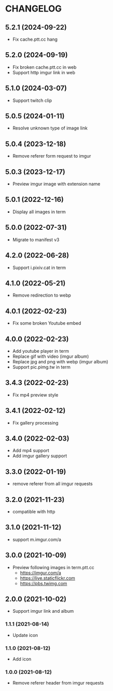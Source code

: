 # CHANGELOG

## 5.2.1 (2024-09-22)

- Fix cache.ptt.cc hang

## 5.2.0 (2024-09-19)

- Fix broken cache.ptt.cc in web
- Support http imgur link in web

## 5.1.0 (2024-03-07)

- Support twitch clip

## 5.0.5 (2024-01-11)

- Resolve unknown type of image link

## 5.0.4 (2023-12-18)

- Remove referer form request to imgur

## 5.0.3 (2023-12-17)

- Preview imgur image with extension name

## 5.0.1 (2022-12-16)

- Display all images in term

## 5.0.0 (2022-07-31)

- Migrate to manifest v3

## 4.2.0 (2022-06-28)

- Support i.pixiv.cat in term

## 4.1.0 (2022-05-21)

- Remove redirection to webp

## 4.0.1 (2022-02-23)

- Fix some broken Youtube embed

## 4.0.0 (2022-02-23)

- Add youtube player in term
- Replace gif with video (imgur album)
- Replace jpg and png with webp (imgur album)
- Support pic.pimg.tw in term

## 3.4.3 (2022-02-23)

- Fix mp4 preview style

## 3.4.1 (2022-02-12)

- Fix gallery processing

## 3.4.0 (2022-02-03)

- Add mp4 support
- Add imgur gallery support

## 3.3.0 (2022-01-19)

- remove referer from all imgur requests

## 3.2.0 (2021-11-23)

- compatible with http

## 3.1.0 (2021-11-12)

- support m.imgur.com/a

## 3.0.0 (2021-10-09)

- Preview following images in term.ptt.cc
  - https://imgur.com/a
  - https://live.staticflickr.com
  - https://pbs.twimg.com

## 2.0.0 (2021-10-02)

- Support imgur link and album

### 1.1.1 (2021-08-14)

- Update icon

### 1.1.0 (2021-08-12)

- Add icon

### 1.0.0 (2021-08-12)

- Remove referer header from imgur requests
